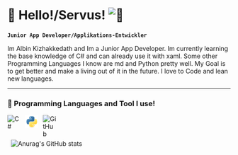 # 🤯 Hello!/Servus! <img src="https://github.com/wervlad/wervlad/assets/24524555/766d336d-b87d-44ba-807c-c51de2bc6b4d" width="28px" alt="👋"></h1>

**`Junior App Developer/Applikations-Entwickler`**

Im Albin Kizhakkedath and Im a Junior App Developer. Im currently learning the base knowledge of C# and can already use it with xaml. Some other Programming Languages I know are md and Python pretty well. My Goal is to get better and make a living out of it in the future. I love to Code and lean new languages.

---

### 🧰 Programming Languages and Tool I use!

<img align="left" alt="C#" width="30px" style="padding-right:10px;" src="https://camo.githubusercontent.com/8d56e87edf99e89bfc457cd62462e0b7aae19e6b197b1df5c542d474d8d76f81/68747470733a2f2f646576656c6f7065722e6665646f726170726f6a6563742e6f72672f7374617469632f6c6f676f2f6373686172702e706e67" />
<img align="left" alt="Python" width="30px" style="padding-right:10px;" src="https://raw.githubusercontent.com/devicons/devicon/master/icons/python/python-original.svg" />
<img align="left" alt="GitHub" width="30px" style="padding-right:10px;" src="https://cdn.jsdelivr.net/gh/devicons/devicon/icons/github/github-original.svg"/>

‎‎‎
‎‎‎
---


‎‎‎
‎‎‎
![Anurag's GitHub stats](https://github-readme-stats.vercel.app/api?username=albinkizh&show_icons=true&theme=midnight-purple)
